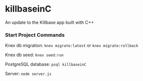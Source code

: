 # killbaseinC

An update to the Killbase app built with C++


### Start Project Commands

Knex db migration: ```knex migrate:latest``` or ```knex migrate:rollback```

Knex db seed: ```knex seed:run```

PostgreSQL database: ```psql killbaseinC```

Server: ```node server.js```

